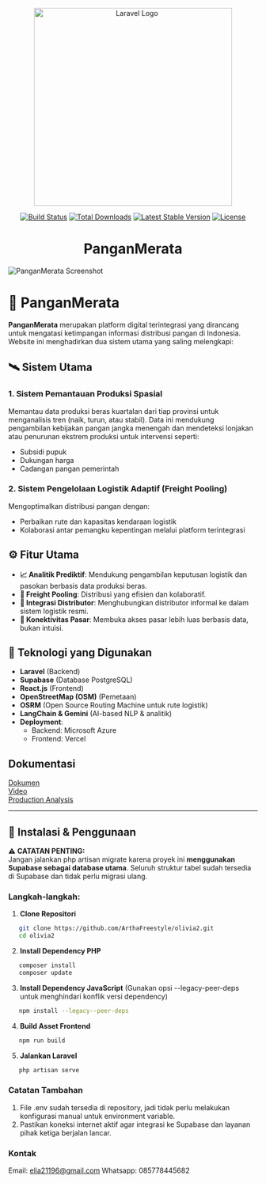 <p align="center"><a href="https://laravel.com" target="_blank"><img src="https://raw.githubusercontent.com/laravel/art/master/logo-lockup/5%20SVG/2%20CMYK/1%20Full%20Color/laravel-logolockup-cmyk-red.svg" width="400" alt="Laravel Logo"></a></p>

<p align="center">
<a href="https://github.com/laravel/framework/actions"><img src="https://github.com/laravel/framework/workflows/tests/badge.svg" alt="Build Status"></a>
<a href="https://packagist.org/packages/laravel/framework"><img src="https://img.shields.io/packagist/dt/laravel/framework" alt="Total Downloads"></a>
<a href="https://packagist.org/packages/laravel/framework"><img src="https://img.shields.io/packagist/v/laravel/framework" alt="Latest Stable Version"></a>
<a href="https://packagist.org/packages/laravel/framework"><img src="https://img.shields.io/packagist/l/laravel/framework" alt="License"></a>
</p>

<h1 align="center">PanganMerata</h1>

![PanganMerata Screenshot](https://drive.google.com/uc?export=view&id=1AqDt_lnWH3ASxKKvFz5QLvPAMLVfJj-p)

# 🌾 PanganMerata

**PanganMerata** merupakan platform digital terintegrasi yang dirancang untuk mengatasi ketimpangan informasi distribusi pangan di Indonesia. Website ini menghadirkan dua sistem utama yang saling melengkapi:

## 🛰️ Sistem Utama

### 1. Sistem Pemantauan Produksi Spasial
Memantau data produksi beras kuartalan dari tiap provinsi untuk menganalisis tren (naik, turun, atau stabil). Data ini mendukung pengambilan kebijakan pangan jangka menengah dan mendeteksi lonjakan atau penurunan ekstrem produksi untuk intervensi seperti:
- Subsidi pupuk
- Dukungan harga
- Cadangan pangan pemerintah

### 2. Sistem Pengelolaan Logistik Adaptif (Freight Pooling)
Mengoptimalkan distribusi pangan dengan:
- Perbaikan rute dan kapasitas kendaraan logistik
- Kolaborasi antar pemangku kepentingan melalui platform terintegrasi



## ⚙️ Fitur Utama

- **📈 Analitik Prediktif**: Mendukung pengambilan keputusan logistik dan pasokan berbasis data produksi beras.
- **🚛 Freight Pooling**: Distribusi yang efisien dan kolaboratif.
- **🔗 Integrasi Distributor**: Menghubungkan distributor informal ke dalam sistem logistik resmi.
- **🛒 Konektivitas Pasar**: Membuka akses pasar lebih luas berbasis data, bukan intuisi.



## 🧰 Teknologi yang Digunakan

- **Laravel** (Backend)
- **Supabase** (Database PostgreSQL)
- **React.js** (Frontend)
- **OpenStreetMap (OSM)** (Pemetaan)
- **OSRM** (Open Source Routing Machine untuk rute logistik)
- **LangChain & Gemini** (AI-based NLP & analitik)
- **Deployment**:
  - Backend: Microsoft Azure
  - Frontend: Vercel

## Dokumentasi
<a href="https://drive.google.com/file/d/1eC4iAzKy9VHE8XLqQxq_e74ZCbdVpIy1/view">Dokumen</a>
</br>
<a href="https://drive.google.com/file/d/1BZGnd3OhrRGa6JDACBpt_QnINbOmHuyw/view?usp=sharing">Video</a>
</br>
<a href="https://github.com/ArthaFreestyle/olivia">Production Analysis</a>



---

## 🚀 Instalasi & Penggunaan

⚠️ **CATATAN PENTING:**  
Jangan jalankan php artisan migrate karena proyek ini **menggunakan Supabase sebagai database utama**.  Seluruh struktur tabel sudah tersedia di Supabase dan tidak perlu migrasi ulang.

### Langkah-langkah:

1. **Clone Repositori**
   
```bash
   git clone https://github.com/ArthaFreestyle/olivia2.git
   cd olivia2
```

2. **Install Dependency PHP**

```bash
   composer install
   composer update
```

3. **Install Dependency JavaScript**
(Gunakan opsi --legacy-peer-deps untuk menghindari konflik versi dependency)

```bash
   npm install --legacy--peer-deps
```

4. **Build Asset Frontend**

```bash
   npm run build
```

5. **Jalankan Laravel**

```bash
   php artisan serve
```

### Catatan Tambahan
1. File .env sudah tersedia di repository, jadi tidak perlu melakukan konfigurasi manual untuk environment variable.
2. Pastikan koneksi internet aktif agar integrasi ke Supabase dan layanan pihak ketiga berjalan lancar.


### Kontak
Email: elia21196@gmail.com
Whatsapp: 085778445682
